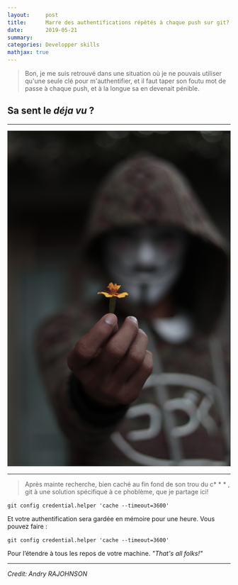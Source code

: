 ```yaml
---
layout:     post
title:      Marre des authentifications répètés à chaque push sur git?
date:       2019-05-21
summary:    
categories: Developper skills
mathjax: true
---
```


>Bon, je me suis retrouvé dans une situation où je ne pouvais utiliser qu'une seule clé pour m'authentifier, et il faut taper son foutu mot de passe à chaque push, et à la longue sa en devenait pénible.

## Sa sent le *déja vu* ?

--- 

![mask](/images/push.jpg)

---

>Après mainte recherche, bien caché au fin fond de son trou du c* * * , git à une solution spécifique à ce phoblème,  que je partage ici!


```git
git config credential.helper 'cache --timeout=3600'
```

Et votre authentification sera gardée en mémoire pour une heure. Vous pouvez faire :

```git
git config credential.helper 'cache --timeout=3600'
```

Pour l’étendre à tous les repos de votre machine. *"That's all folks!"*

---

  <footer><cite title="git">Credit: Andry RAJOHNSON</cite></footer>